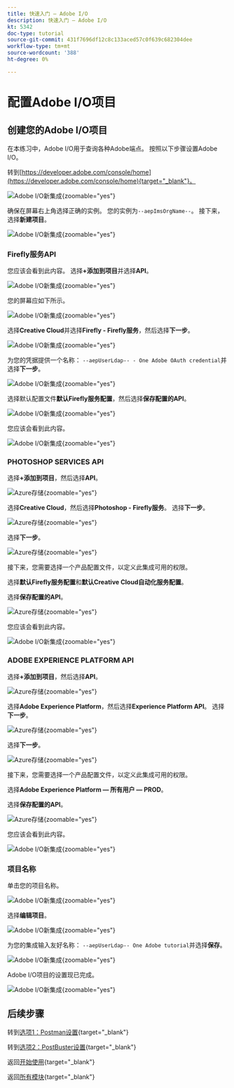 ```yaml
---
title: 快速入门 — Adobe I/O
description: 快速入门 — Adobe I/O
kt: 5342
doc-type: tutorial
source-git-commit: 431f7696df12c8c133aced57c0f639c682304dee
workflow-type: tm+mt
source-wordcount: '388'
ht-degree: 0%

---
```


# 配置Adobe I/O项目

## 创建您的Adobe I/O项目

在本练习中，Adobe I/O用于查询各种Adobe端点。 按照以下步骤设置Adobe I/O。

转到[https://developer.adobe.com/console/home](https://developer.adobe.com/console/home){target="_blank"}。

![Adobe I/O新集成](./images/iohome.png){zoomable="yes"}

确保在屏幕右上角选择正确的实例。 您的实例为`--aepImsOrgName--`。
接下来，选择**新建项目**。

![Adobe I/O新集成](./images/iocomp.png){zoomable="yes"}

### Firefly服务API

您应该会看到此内容。 选择&#x200B;**+添加到项目**&#x200B;并选择&#x200B;**API**。

![Adobe I/O新集成](./images/adobe_io_access_api.png){zoomable="yes"}

您的屏幕应如下所示。

![Adobe I/O新集成](./images/api1.png){zoomable="yes"}

选择&#x200B;**Creative Cloud**&#x200B;并选择&#x200B;**Firefly - Firefly服务**，然后选择&#x200B;**下一步**。

![Adobe I/O新集成](./images/api3.png){zoomable="yes"}

为您的凭据提供一个名称： `--aepUserLdap-- - One Adobe OAuth credential`并选择&#x200B;**下一步**。

![Adobe I/O新集成](./images/api4.png){zoomable="yes"}

选择默认配置文件&#x200B;**默认Firefly服务配置**，然后选择&#x200B;**保存配置的API**。

![Adobe I/O新集成](./images/api9.png){zoomable="yes"}

您应该会看到此内容。

![Adobe I/O新集成](./images/api10.png){zoomable="yes"}

### PHOTOSHOP SERVICES API

选择&#x200B;**+添加到项目**，然后选择&#x200B;**API**。

![Azure存储](./images/ps2.png){zoomable="yes"}

选择&#x200B;**Creative Cloud**，然后选择&#x200B;**Photoshop - Firefly服务**。 选择&#x200B;**下一步**。

![Azure存储](./images/ps3.png){zoomable="yes"}

选择&#x200B;**下一步**。

![Azure存储](./images/ps4.png){zoomable="yes"}

接下来，您需要选择一个产品配置文件，以定义此集成可用的权限。

选择&#x200B;**默认Firefly服务配置**&#x200B;和&#x200B;**默认Creative Cloud自动化服务配置**。

选择&#x200B;**保存配置的API**。

![Azure存储](./images/ps5.png){zoomable="yes"}

您应该会看到此内容。

![Adobe I/O新集成](./images/ps7.png){zoomable="yes"}

### ADOBE EXPERIENCE PLATFORM API

选择&#x200B;**+添加到项目**，然后选择&#x200B;**API**。

![Azure存储](./images/aep1.png){zoomable="yes"}

选择&#x200B;**Adobe Experience Platform**，然后选择&#x200B;**Experience Platform API**。 选择&#x200B;**下一步**。

![Azure存储](./images/aep2.png){zoomable="yes"}

选择&#x200B;**下一步**。

![Azure存储](./images/aep3.png){zoomable="yes"}

接下来，您需要选择一个产品配置文件，以定义此集成可用的权限。

选择&#x200B;**Adobe Experience Platform — 所有用户 — PROD**。

选择&#x200B;**保存配置的API**。

![Azure存储](./images/aep4.png){zoomable="yes"}

您应该会看到此内容。

![Adobe I/O新集成](./images/aep5.png){zoomable="yes"}

### 项目名称

单击您的项目名称。

![Adobe I/O新集成](./images/api13.png){zoomable="yes"}

选择&#x200B;**编辑项目**。

![Adobe I/O新集成](./images/api14.png){zoomable="yes"}

为您的集成输入友好名称： `--aepUserLdap-- One Adobe tutorial`并选择&#x200B;**保存**。

![Adobe I/O新集成](./images/api15.png){zoomable="yes"}

Adobe I/O项目的设置现已完成。

![Adobe I/O新集成](./images/api16.png){zoomable="yes"}

## 后续步骤

转到[选项1：Postman设置](./ex7.md){target="_blank"}

转到[选项2：PostBuster设置](./ex8.md){target="_blank"}

返回[开始使用](./getting-started.md){target="_blank"}

返回[所有模块](./../../../overview.md){target="_blank"}